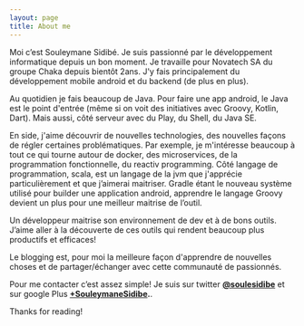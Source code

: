```yaml
---
layout: page
title: About me
---
```


Moi c’est Souleymane Sidibé. Je suis passionné par le développement informatique depuis un bon moment. Je travaille pour Novatech SA du groupe Chaka depuis bientôt 2ans. J'y fais principalement du développement mobile android et du backend (de plus en plus). 

Au quotidien je fais beaucoup de Java. Pour faire une app android, le Java est le point d'entrée (même si on voit des initiatives avec Groovy, Kotlin, Dart). Mais aussi, côté serveur avec du Play, du Shell, du Java SE. 

En side, j'aime découvrir de nouvelles technologies, des nouvelles façons de régler certaines problématiques. Par exemple, je m'intéresse beaucoup à tout ce qui tourne autour de docker, des microservices, de la programmation fonctionnelle, du reactiv programming. Côté langage de programmation, scala, est un langage de la jvm que j'apprécie particulièrement et que j’aimerai maitriser. Gradle étant le nouveau système utilisé pour builder une application android, apprendre le langage Groovy devient un plus pour une meilleur maitrise de l’outil. 

Un développeur maitrise son environnement de dev et à de bons outils.
J’aime aller à la découverte de ces outils qui rendent beaucoup plus productifs et efficaces!

Le blogging est, pour moi la meilleure façon d'apprendre de nouvelles choses et de partager/échanger avec cette communauté de passionnés.

Pour me contacter c’est assez simple! Je suis  sur twitter **[@soulesidibe](https://twitter.com/soulesidibe)** et sur google Plus **[+SouleymaneSidibe](https://plus.google.com/u/0/+souleymanesidibe).**. 

Thanks for reading!


